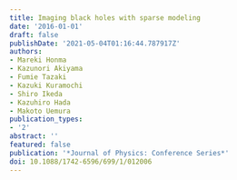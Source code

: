 ```yaml
---
title: Imaging black holes with sparse modeling
date: '2016-01-01'
draft: false
publishDate: '2021-05-04T01:16:44.787917Z'
authors:
- Mareki Honma
- Kazunori Akiyama
- Fumie Tazaki
- Kazuki Kuramochi
- Shiro Ikeda
- Kazuhiro Hada
- Makoto Uemura
publication_types:
- '2'
abstract: ''
featured: false
publication: '*Journal of Physics: Conference Series*'
doi: 10.1088/1742-6596/699/1/012006
---
```

